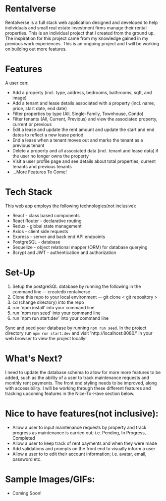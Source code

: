 # Rentalverse

Rentalverse is a full stack web application designed and developed to help individuals and small real estate investment firms manage their rental properties. This is an individual project that I created from the ground up. The inspiration for this project came from my knowledge gained in my previous work experiences. This is an ongoing project and I will be working on building out more features.

# Features

A user can:

- Add a property (incl. type, address, bedrooms, bathrooms, sqft, and image)
- Add a tenant and lease details associated with a property (incl. name, price, start date, end date)
- Filter properties by type (All, Single-Family, Townhouse, Condo)
- Filter tenants (All, Current, Previous) and view the associated property, current or previous
- Edit a lease and update the rent amount and update the start and end dates to reflect a new lease period
- End a lease when a tenant moves out and marks the tenant as a previous tenant
- Delete a property and all associated data (incl. tenant and lease data) if the user no longer owns the property
- Visit a user profile page and see details about total properties, current tenants and previous tenants
- ...More Features To Come!

# Tech Stack

This web app employs the following technologies(not inclusive):

- React - class based components
- React Router - declarative routing
- Redux - global state management
- Axios - client side requests
- Express - server and back end API endpoints
- PostgreSQL - database
- Sequelize - object relational mapper (ORM) for database querying
- Bcrypt and JWT - authentication and authorization

# Set-Up

1. Setup the postgreSQL database by running the following in the command line -- createdb rentalverse
2. Clone this repo to your local environment -- git clone < git repository >
3. cd (change directory) into the repo
4. run 'npm install' into your command line
5. run 'npm run seed' into your command line
6. run 'npm run start:dev' into your command line

Sync and seed your database by running `npm run seed`. In the project directory run `npm run start:dev` and visit 'http://localhost:8080/' in your web browser to view the project locally!

# What's Next?

I need to update the database schema to allow for more more features to be added, such as the ability of a user to track maintenance requests and monthly rent payments. The front end styling needs to be improved, along with accessibility. I will be working through these different features and tracking upcoming features in the Nice-To-Have section below.

# Nice to have features(not inclusive):

- Allow a user to input maintenance requests by property and track progress as maintenance is carried out; i.e. Pending, In Progress, Completed
- Allow a user to keep track of rent payments and when they were made
- Add validations and prompts on the front end to visually inform a user
- Allow a user to to edit their account information; i.e. avatar, email, password etc.

# Sample Images/GIFs:

- Coming Soon!
